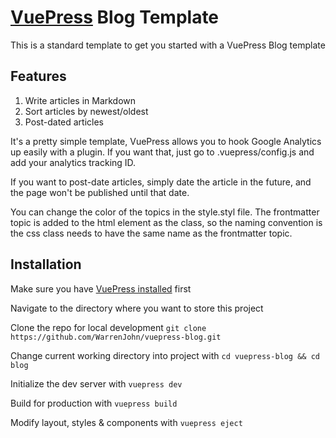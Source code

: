 # [VuePress](https://vuepress.vuejs.org/) Blog Template

This is a standard template to get you started with a VuePress Blog template

## Features
1. Write articles in Markdown
2. Sort articles by newest/oldest
3. Post-dated articles

It's a pretty simple template, VuePress allows you to hook Google Analytics up easily with a plugin. If you want that, just go to .vuepress/config.js and add your analytics tracking ID.

If you want to post-date articles, simply date the article in the future, and the page won't be published until that date.

You can change the color of the topics in the style.styl file. The frontmatter topic is added to the html element as the class, so the naming convention is the css class needs to have the same name as the frontmatter topic.

## Installation
Make sure you have [VuePress installed](https://vuepress.vuejs.org/guide/getting-started.html#global-installation) first

Navigate to the directory where you want to store this project

Clone the repo for local development
`git clone https://github.com/WarrenJohn/vuepress-blog.git`

Change current working directory into project with
`cd vuepress-blog && cd blog`

Initialize the dev server with
`vuepress dev`

Build for production with
`vuepress build`

Modify layout, styles & components with
`vuepress eject`
